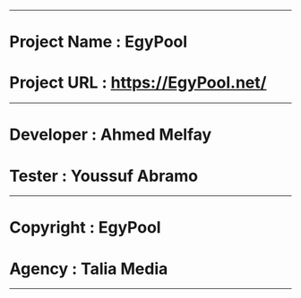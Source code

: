 *************************************
# Project Name  :   EgyPool
# Project URL   :   https://EgyPool.net/
*************************************
# Developer     :   Ahmed Melfay
# Tester        :   Youssuf Abramo
*************************************
# Copyright     :   EgyPool
# Agency        :   Talia Media
*************************************